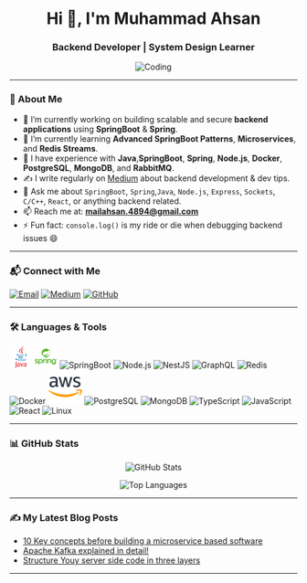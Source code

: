 <h1 align="center">Hi 👋, I'm Muhammad Ahsan</h1>
<h3 align="center">Backend Developer | System Design Learner</h3>

<p align="center">
  <img src="https://camo.githubusercontent.com/2366b34bb903c09617990fb5fff4622f3e941349e846ddb7e73df872a9d21233/68747470733a2f2f63646e2e6472696262626c652e636f6d2f75736572732f3733303730332f73637265656e73686f74732f363538313234332f6176656e746f2e676966" width="400" alt="Coding">
</p>

---

### 🚀 About Me

- 🔭 I’m currently working on building scalable and secure **backend applications** using **SpringBoot** & **Spring**.
- 🌱 I’m currently learning **Advanced SpringBoot Patterns**, **Microservices**, and **Redis Streams**.
- 🧠 I have experience with **Java**,**SpringBoot**, **Spring**, **Node.js**, **Docker**, **PostgreSQL**, **MongoDB**, and **RabbitMQ**.
- ✍ I write regularly on [Medium](https://medium.com/@ahsan.130104) about backend development & dev tips.
- 💬 Ask me about `SpringBoot`, `Spring`,`Java`, `Node.js`, `Express`, `Sockets`, `C/C++`, `React`, or anything backend related.
- 📫 Reach me at: **mailahsan.4894@gmail.com**
- ⚡ Fun fact: `console.log()` is my ride or die when debugging backend issues 😄

---

### 📬 Connect with Me

<p align="left">
  <a href="mailto:mailahsan.4894@gmail.com"><img src="https://img.shields.io/badge/Email-D14836?style=for-the-badge&logo=gmail&logoColor=white" alt="Email"></a>
  <a href="https://medium.com/@ahsan.130104" target="_blank"><img src="https://img.shields.io/badge/Medium-000000?style=for-the-badge&logo=medium&logoColor=white" alt="Medium"></a>
  <a href="https://github.com/ahsan-4894" target="_blank"><img src="https://img.shields.io/badge/GitHub-181717?style=for-the-badge&logo=github&logoColor=white" alt="GitHub"></a>
</p>

---

### 🛠️ Languages & Tools

<p align="left">
  <img src="https://github.com/devicons/devicon/blob/v2.17.0/icons/java/java-original-wordmark.svg" width="40" title="Java"/>
  <img src="https://github.com/devicons/devicon/blob/v2.17.0/icons/spring/spring-original-wordmark.svg" width="40" title="Spring"/>
  <img src="https://icons8.com/icon/90519/spring-boot" width="40" title="SpringBoot"/>
  <img src="https://cdn.jsdelivr.net/gh/devicons/devicon/icons/nodejs/nodejs-original.svg" width="40" title="Node.js"/>
  <img src="https://nestjs.com/img/logo-small.svg" width="40" title="NestJS"/>
  <img src="https://cdn.jsdelivr.net/gh/devicons/devicon/icons/graphql/graphql-plain.svg" width="40" title="GraphQL"/>
  <img src="https://cdn.jsdelivr.net/gh/devicons/devicon/icons/redis/redis-original.svg" width="40" title="Redis"/>
  <img src="https://cdn.jsdelivr.net/gh/devicons/devicon/icons/docker/docker-original.svg" width="40" title="Docker"/>
  <img src="https://raw.githubusercontent.com/devicons/devicon/master/icons/amazonwebservices/amazonwebservices-original-wordmark.svg" width="60" title="AWS"/>
  <img src="https://cdn.jsdelivr.net/gh/devicons/devicon/icons/postgresql/postgresql-original.svg" width="40" title="PostgreSQL"/>
  <img src="https://cdn.jsdelivr.net/gh/devicons/devicon/icons/mongodb/mongodb-original.svg" width="40" title="MongoDB"/>
  <img src="https://cdn.jsdelivr.net/gh/devicons/devicon/icons/typescript/typescript-original.svg" width="40" title="TypeScript"/>
  <img src="https://cdn.jsdelivr.net/gh/devicons/devicon/icons/javascript/javascript-original.svg" width="40" title="JavaScript"/>
  <img src="https://cdn.jsdelivr.net/gh/devicons/devicon/icons/react/react-original.svg" width="40" title="React"/>
  <img src="https://cdn.jsdelivr.net/gh/devicons/devicon/icons/linux/linux-original.svg" width="40" title="Linux"/>
</p>

---

### 📊 GitHub Stats

<p align="center">
  <img src="https://github-readme-stats.vercel.app/api?username=ahsan-4894&show_icons=true&locale=en&theme=radical" alt="GitHub Stats" />
</p>

<p align="center">
  <img src="https://github-readme-stats.vercel.app/api/top-langs?username=ahsan-4894&show_icons=true&locale=en&layout=compact&theme=radical" alt="Top Languages" />
</p>

---

### ✍ My Latest Blog Posts
<!-- BLOG-POST-LIST:START -->
- [10 Key concepts before building a microservice based software](https://medium.com/@ahsan.130104/10-key-concepts-you-need-to-know-before-building-a-software-based-on-microservice-architecture-5b87d6762b1f)
- [Apache Kafka explained in detail!](https://medium.com/@ahsan.130104/apache-kafka-explained-what-it-is-and-why-the-industry-loves-it-f6e57427a1a2)
- [Structure Youy server side code in three layers](https://medium.com/@ahsan.130104/structuring-your-server-side-code-with-the-three-layered-approach-routes-controllers-services-3c563f5eaf1d)
<!-- BLOG-POST-LIST:END -->

---

